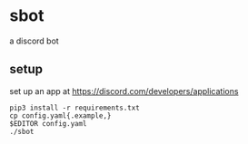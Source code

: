 # sbot

a discord bot

## setup

set up an app at https://discord.com/developers/applications
```
pip3 install -r requirements.txt
cp config.yaml{.example,}
$EDITOR config.yaml
./sbot
```

